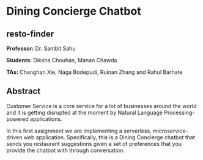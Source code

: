 # Dining Concierge Chatbot

## resto-finder





**Professor:** Dr. Sambit Sahu

**Students:** Diksha Chouhan, Manan Chawda

**TAs:** Changhan Xie, Naga Bodepudi, Ruinan Zhang and Rahul Barhate




## Abstract

Customer Service is a core service for a lot of businesses around the world and it is getting
disrupted at the moment by Natural Language Processing-powered applications.

In this first assignment we are implementing a serverless, microservice-driven web
application. Specifically, this is a Dining Concierge chatbot that sends you
restaurant suggestions given a set of preferences that you provide the chatbot with
through conversation.
